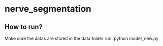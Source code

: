 # nerve_segmentation

## How to run?

Make sure the datas are stored in the data folder
run:
python model_new.py
